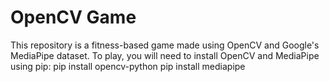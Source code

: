 # OpenCV Game
This repository is a fitness-based game made using OpenCV and Google's MediaPipe dataset.
To play, you will need to install OpenCV and MediaPipe using pip:
  pip install opencv-python
  pip install mediapipe
